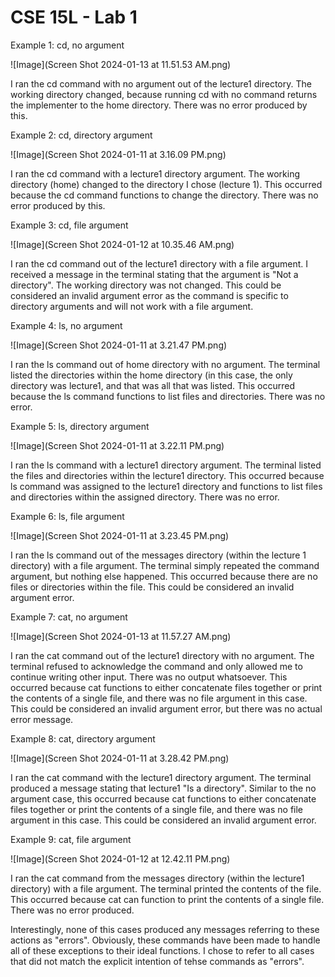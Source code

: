 # CSE 15L - Lab 1
Example 1: cd, no argument

![Image](Screen Shot 2024-01-13 at 11.51.53 AM.png)

I ran the cd command with no argument out of the lecture1 directory. The working directory changed, because running cd with no command returns the implementer to the home directory. There was no error produced by this.


Example 2: cd, directory argument

![Image](Screen Shot 2024-01-11 at 3.16.09 PM.png)

I ran the cd command with a lecture1 directory argument. The working directory (home) changed to the directory I chose (lecture 1). This occurred because the cd command functions to change the directory. There was no error produced by this.


Example 3: cd, file argument

![Image](Screen Shot 2024-01-12 at 10.35.46 AM.png)

I ran the cd command out of the lecture1 directory with a file argument. I received a message in the terminal stating that the argument is "Not a directory". The working directory was not changed. This could be considered an invalid argument error as the command is specific to directory arguments and will not work with a file argument.


Example 4: ls, no argument

![Image](Screen Shot 2024-01-11 at 3.21.47 PM.png)

I ran the ls command out of home directory with no argument. The terminal listed the directories within the home directory (in this case, the only directory was lecture1, and that was all that was listed. This occurred because the ls command functions to list files and directories. There was no error. 


Example 5: ls, directory argument

![Image](Screen Shot 2024-01-11 at 3.22.11 PM.png)

I ran the ls command with a lecture1 directory argument. The terminal listed the files and directories within the lecture1 directory. This occurred because ls command was assigned to the lecture1 directory and functions to list files and directories within the assigned directory. There was no error.


Example 6: ls, file argument

![Image](Screen Shot 2024-01-11 at 3.23.45 PM.png)

I ran the ls command out of the messages directory (within the lecture 1 directory) with a file argument. The terminal simply repeated the command argument, but nothing else happened. This occurred because there are no files or directories within the file. This could be considered an invalid argument error.


Example 7: cat, no argument

![Image](Screen Shot 2024-01-13 at 11.57.27 AM.png)

I ran the cat command out of the lecture1 directory with no argument. The terminal refused to acknowledge the command and only allowed me to continue writing other input. There was no output whatsoever. This occurred because cat functions to either concatenate files together or print the contents of a single file, and there was no file argument in this case. This could be considered an invalid argument error, but  there was no actual error message. 


Example 8: cat, directory argument

![Image](Screen Shot 2024-01-11 at 3.28.42 PM.png)

I ran the cat command with the lecture1 directory argument. The terminal produced a message stating that lecture1 "Is a directory". Similar to the no argument case, this occurred because cat functions to either concatenate files together or print the contents of a single file, and there was no file argument in this case. This could be considered an invalid argument error.


Example 9: cat, file argument

![Image](Screen Shot 2024-01-12 at 12.42.11 PM.png)

I ran the cat command from the messages directory (within the lecture1 directory) with a file argument. The terminal printed the contents of the file. This occurred because cat can function to print the contents of a single file. There was no error produced.



Interestingly, none of this cases produced any messages referring to these actions as "errors". Obviously, these commands have been made to handle all of these exceptions to their ideal functions. I chose to refer to all cases that did not match the explicit intention of tehse commands as "errors". 


